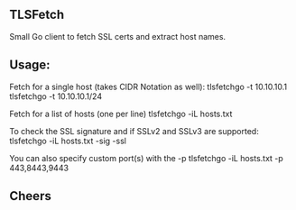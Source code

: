 TLSFetch
----

Small Go client to fetch SSL certs and extract host names.

Usage:
---
Fetch for a single host (takes CIDR Notation as well):
tlsfetchgo -t 10.10.10.1
tlsfetchgo -t 10.10.10.1/24

Fetch for a list of hosts (one per line)
tlsfetchgo -iL hosts.txt

To check the SSL signature and if SSLv2 and SSLv3 are supported:
tlsfetchgo -iL hosts.txt -sig -ssl

You can also specify custom port(s) with the -p
tlsfetchgo -iL hosts.txt -p 443,8443,9443

Cheers
---
